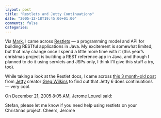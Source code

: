 ```yaml
---
layout: post
title: "Restlets and Jetty Continuations"
date: "2005-12-18T19:45:00+01:00"
comments: false
categories: 
---
```


<p>Via <a href="http://www.markbaker.ca/2002/09/Blog/2005/12/16#deliciousdistobj.Noelios___Restl...eased">Mark</a>, I came across <a href="http://www.restlet.org/">Restlets</a> &#8212; a programming model and API for building RESTful applications in Java. My excitement is somewhat limited, but that may change once I spend a little more time with it (this year&#8217;s christmas project is building a REST reference app in Java, and though I planned to do it using servlets and JSPs only, I think I&#8217;ll give this stuff a try, too).</p>

<p>While taking a look at the Restlet docs, I came across <a href="http://www.mortbay.com/MB/log/gregw/?permalink=Jetty6Continuations.html">this 3 month-old post</a> from <a href="http://jetty.mortbay.org/jetty/">Jetty</a> creator <a href="http://www.mortbay.com/people/gregw/">Greg Wilkins</a> to find out that Jetty 6 does continuations &#8212; very cool.</p>

<section class="comments">

<div class="comment" id="comment-737">
On <a href="#comment-737" title="Permalink to this comment">December 21, 2005  8:05 AM</a>, <a href="http://www.restlet.org" title="http://www.restlet.org" rel="nofollow">Jerome Louvel</a>
said:
<p>Stefan, please let me know if you need help using restlets on your Christmas project. Cheers, Jerome</p>


</section>

